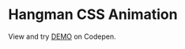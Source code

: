 # Hangman CSS Animation

View and try [DEMO](https://codepen.io/filippoerbisti/pen/KKQvGqN) on Codepen.
